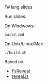 F# lang slides

Run slides:

On Windwows:

    build.cmd

On Unix/Linux/Mac

    ./build.sh


Based on:
- [FsReveal](https://github.com/fsprojects/FsReveal)
- [reveal.js](https://github.com/hakimel/reveal.js)
